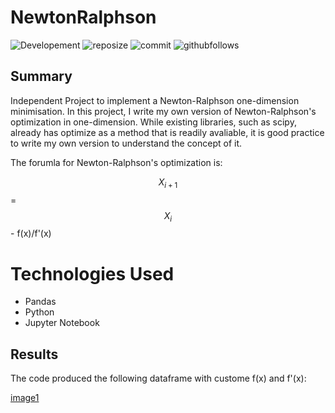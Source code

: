 # NewtonRalphson
![Developement](https://img.shields.io/badge/progress-complete-green)
![reposize](https://img.shields.io/github/repo-size/shaunwang1350/NewtonRalphson)
![commit](https://img.shields.io/github/last-commit/shaunwang1350/NewtonRalphson)
![githubfollows](https://img.shields.io/github/followers/shaunwang1350?style=social)
<br >

## Summary
Independent Project to implement a Newton-Ralphson one-dimension minimisation. In this project, I write my own version of Newton-Ralphson's optimization in one-dimension. While existing libraries, such as scipy, already has optimize as a method that is readily avaliable, it is good practice to write my own version to understand the concept of it.

The forumla for Newton-Ralphson's optimization is: 

$$X_{i+1}$$ = $$X_{i}$$ - f(x)/f'(x)

# Technologies Used
* Pandas
* Python
* Jupyter Notebook

## Results
The code produced the following dataframe with custome f(x) and f'(x):

[image1](images/dataframe1.png)
